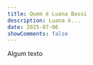 ```yaml
---
title: Quem é Luana Bassi
description: Luana é...
date: 2025-07-06
showComments: false
---
```


Algum texto
